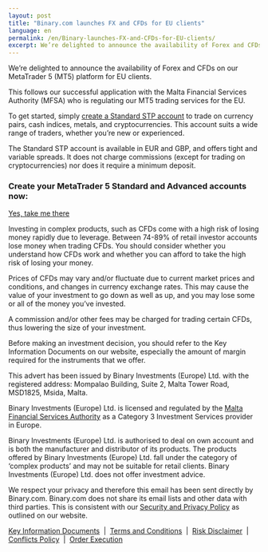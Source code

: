 ```yaml
---
layout: post
title: "Binary.com launches FX and CFDs for EU clients"
language: en
permalink: /en/Binary-launches-FX-and-CFDs-for-EU-clients/
excerpt: We’re delighted to announce the availability of Forex and CFDs on our MetaTrader 5 (MT5) platform for EU clients. This follows our successful application with the Malta Financial Services Authority (MFSA) who is regulating our MT5 trading services for the EU...
---
```

We’re delighted to announce the availability of Forex and CFDs on our MetaTrader 5 (MT5) platform for EU clients.

This follows our successful application with the Malta Financial Services Authority (MFSA) who is regulating our MT5 trading services for the EU.

To get started, simply <a href="https://www.binary.com/en/user/metatrader.html">create a Standard STP account</a> to trade on currency pairs, cash indices, metals, and cryptocurrencies. This account suits a wide range of traders, whether you’re new or experienced.

The Standard STP account is available in EUR and GBP, and offers tight and variable spreads. It does not charge commissions (except for trading on cryptocurrencies) nor does it require a minimum deposit.

<div class="cta">
    <h3>Create your MetaTrader 5 Standard and Advanced accounts now:</h3>
    <a class="button" href="https://www.binary.com/en/user/metatrader.html"><span>Yes, take me there</span></a>
</div>

<p class="font-s">Investing in complex products, such as CFDs come with a high risk of losing money rapidly due to leverage. Between 74-89% of retail investor accounts lose money when trading CFDs. You should consider whether you understand how CFDs work and whether you can afford to take the high risk of losing your money.</p>

<p class="font-s">Prices of CFDs may vary and/or fluctuate due to current market prices and conditions, and changes in currency exchange rates. This may cause the value of your investment to go down as well as up, and you may lose some or all of the money you’ve invested.</p>

<p class="font-s">A commission and/or other fees may be charged for trading certain CFDs, thus lowering the size of your investment.</p>

<p class="font-s">Before making an investment decision, you should refer to the Key Information Documents on our website, especially the amount of margin required for the instruments that we offer.</p>

<p class="font-s">This advert has been issued by Binary Investments (Europe) Ltd. with the registered address: Mompalao Building, Suite 2, Malta Tower Road, MSD1825, Msida, Malta.</p>

<p class="font-s">Binary Investments (Europe) Ltd. is licensed and regulated by the <a href="https://www.mfsa.com.mt/">Malta Financial Services Authority</a> as a Category 3 Investment Services provider in Europe.</p>

<p class="font-s">Binary Investments (Europe) Ltd. is authorised to deal on own account and is both the manufacturer and distributor of its products. The products offered by Binary Investments (Europe) Ltd. fall under the category of ‘complex products’ and may not be suitable for retail clients. Binary Investments (Europe) Ltd. does not offer investment advice.</p>

<p class="font-s">We respect your privacy and therefore this email has been sent directly by Binary.com. Binary.com does not share its email lists and other data with third parties. This is consistent with our <a href="https://www.binary.com/en/terms-and-conditions.html#privacy">Security and Privacy Policy</a> as outlined on our website.</p>

<p class="font-s"><a href="https://www.binary.com/en/regulation.html#key_information_documents" target="_blank">Key Information Documents</a> &nbsp;|&nbsp; <a href="https://www.binary.com/en/terms-and-conditions.html#legal" target="_blank">Terms and Conditions</a>  &nbsp;|&nbsp; <a href="https://www.binary.com/en/terms-and-conditions.html#risk" target="_blank">Risk Disclaimer</a> &nbsp;|&nbsp; <a href="https://www.binary.com/en/terms-and-conditions.html#conflicts-policy" target="_blank">Conflicts Policy</a> &nbsp;|&nbsp; <a href="https://www.binary.com/en/terms-and-conditions.html#order-execution" target="_blank">Order Execution</a></p>